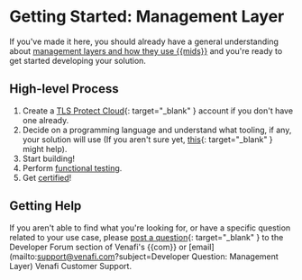 # Getting Started: Management Layer

If you've made it here, you should already have a general understanding about [management layers and how they use {{mids}}](0-intro-management-layer.md) and you're ready to get started developing your solution.

## High-level Process

1. Create a [TLS Protect Cloud](https://vaas.venafi.com){: target="_blank" } account if you don't have one already.
2. Decide on a programming language and understand what tooling, if any, your solution will use (If you aren't sure yet, [this](https://venafi-dev-onboarding.paperform.co/){: target="_blank" } might help).
3. Start building!
4. Perform [functional testing](3-functional-testing-management-layer.md).
5. Get [certified](../../Certification/TLS-Protect-Cloud/1-tlsp-certification-intro.md)!

## Getting Help

If you aren't able to find what you're looking for, or have a specific question related to your use case, please [post a question](https://community.venafi.com/ask-the-community-23){: target="_blank" } to the Developer Forum section of Venafi's {{com}} or [email](mailto:support@venafi.com?subject=Developer Question: Management Layer) Venafi Customer Support. 

